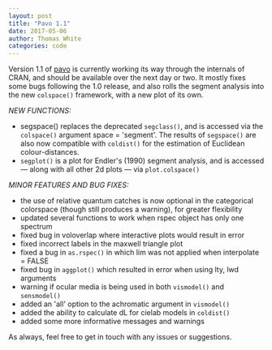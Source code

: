 ```yaml
---
layout: post
title: "Pavo 1.1"
date: 2017-05-06
author: Thomas White
categories: code 
---
```


Version 1.1 of [pavo](http://rafaelmaia.net/pavo/) is currently working its way through the internals of CRAN, and should be available over the next day or two. It mostly fixes some bugs following the 1.0 release, and also rolls the segment analysis into the new `colspace()` framework, with a new plot of its own.

_NEW FUNCTIONS:_
* segspace() replaces the deprecated `segclass()`, and is accessed via the `colspace()` argument space = 'segment'. The results of `segspace()` 
are also now compatible with `coldist()` for the estimation of Euclidean colour-distances.
* `segplot()` is a plot for Endler's (1990) segment analysis, and is accessed — along with all other 2d plots — via `plot.colspace()`

_MINOR FEATURES AND BUG FIXES:_
* the use of relative quantum catches is now optional in the categorical colorspace (though still produces a warning), for greater flexibility 
* updated several functions to work when rspec object has only one spectrum
* fixed bug in voloverlap where interactive plots would result in error
* fixed incorrect labels in the maxwell triangle plot
* fixed a bug in `as.rspec()` in which lim was not applied when interpolate = FALSE
* fixed bug in `aggplot()` which resulted in error when using lty, lwd arguments
* warning if ocular media is being used in both `vismodel()` and `sensmodel()`
* added an 'all' option to the achromatic argument in `vismodel()`
* added the ability to calculate dL for cielab models in `coldist()`
* added some more informative messages and warnings

As always, feel free to get in touch with any issues or suggestions.